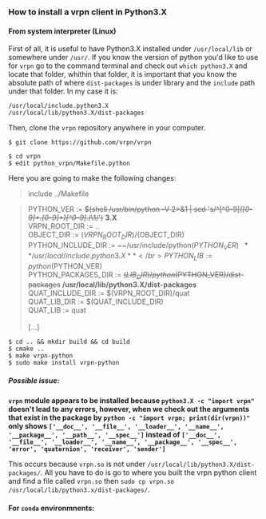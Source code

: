 ### How to install a vrpn client in Python3.X

#### From system interpreter (Linux)

First of all, it is useful to have Python3.X installed under `/usr/local/lib` or somewhere under `/usr/`. If you know the version of python you'd like to use for `vrpn` go to the command terminal and check out `which python3.X` and locate that folder, whithin that folder,  it is important that you know the absolute path of where `dist-packages` is under library and the `include` path under that folder. In my case it is: 

```
/usr/local/include.python3.X
/usr/local/lib/python3.X/dist-packages
```

Then, clone the `vrpn` repository anywhere in your computer. 

```
$ git clone https://github.com/vrpn/vrpn
```

```
$ cd vrpn
$ edit python_vrpn/Makefile.python
```

Here you are going to make the following changes: 

> include ../Makefile</br>

> PYTHON_VER := ~~$(shell /usr/bin/python -V 2>&1 | sed 's/^[^0-9]*\([0-9]\+.[0-9]\+\)[^0-9].*/\1/')~~ **3.X** </br>
> VRPN_ROOT_DIR := ..</br>
> OBJECT_DIR := $(VRPN_ROOT_DIR)/$(OBJECT_DIR)</br>
> PYTHON_INCLUDE_DIR := ~~/usr/include/python$(PYTHON_VER)~~ **/usr/local/include.python3.X**</br>
> PYTHON_LIB := python$(PYTHON_VER)</br>
> PYTHON_PACKAGES_DIR := ~~$(LIB_DIR)/python$(PYTHON_VER)/dist-packages~~ **/usr/local/lib/python3.X/dist-packages**</br>
> QUAT_INCLUDE_DIR := $(VRPN_ROOT_DIR)/quat</br>
> QUAT_LIB_DIR := $(QUAT_INCLUDE_DIR)</br>
> QUAT_LIB := quat</br>
> </br>
> [...]</br>

```
$ cd .. && mkdir build && cd build
$ cmake ..
$ make vrpn-python
$ sudo make install vrpn-python
```

##### Possible issue: 

**`vrpn` module appears to be installed because `python3.X -c "import vrpn"` doesn't lead to any errors, however, when we check out the arguments that exist in the package by `python -c "import vrpn; print(dir(vrpn))"` only shows `['__doc__', '__file__', '__loader__', '__name__', '__package__', '__path__', '__spec__']` instead of `['__doc__', '__file__', '__loader__', '__name__', '__package__', '__spec__', 'error', 'quaternion', 'receiver', 'sender']
`**  

This occurs because `vrpn.so` is not under `/usr/local/lib/python3.X/dist-packages/`. All you have to do is go to where you built the vrpn python client and find a file called `vrpn.so` then `sudo cp vrpn.so /usr/local/lib/python3.x/dist-packages/`.

#### For `conda` environmnents:

